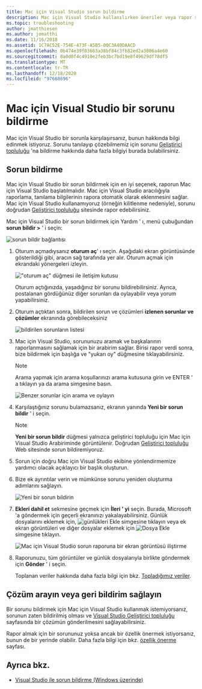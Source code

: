 ```yaml
---
title: Mac için Visual Studio sorun bildirme
description: Mac için Visual Studio kullanılırken öneriler veya rapor sorunları hakkında daha fazla deneyim sağlama.
ms.topic: troubleshooting
author: jmatthiesen
ms.author: jomatthi
ms.date: 11/16/2018
ms.assetid: 1C7AC52E-754E-473F-A5B5-00C3A40DAACD
ms.openlocfilehash: 0b474e39f03663a38bf84c3fb82ed2a3006a4e60
ms.sourcegitcommit: 8a0d0f4c4910e2feb3bc7bd19e8f49629df78df5
ms.translationtype: MT
ms.contentlocale: tr-TR
ms.lasthandoff: 12/18/2020
ms.locfileid: "97668696"
---
```

# <a name="how-to-report-a-problem-in-visual-studio-for-mac"></a>Mac için Visual Studio bir sorunu bildirme

Mac için Visual Studio bir sorunla karşılaşırsanız, bunun hakkında bilgi edinmek istiyoruz. Sorunu tanılayıp çözebilmemiz için sorunu [Geliştirici topluluğu](https://aka.ms/feedback/report?space=41) 'na bildirme hakkında daha fazla bilgiyi burada bulabilirsiniz.

## <a name="how-to-report-a-problem"></a>Sorun bildirme

Mac için Visual Studio bir sorun bildirmek için en iyi seçenek, raporun Mac için Visual Studio başlatılmalıdır. Mac için Visual Studio aracılığıyla raporlama, tanılama bilgilerinin rapora otomatik olarak eklenmesini sağlar. Mac için Visual Studio kullanamıyoruz (örneğin kilitlenme nedeniyle), sorunu doğrudan [Geliştirici topluluğu](https://aka.ms/feedback/report?space=41) sitesinde rapor edebilirsiniz.

Mac için Visual Studio bir sorun bildirmek için Yardım ' ı, menü çubuğundan **sorun bildir >** ' i seçin:

![sorun bildir bağlantısı](media/report-problem-image1.png)

1. Oturum açmadıysanız **oturum aç**' ı seçin. Aşağıdaki ekran görüntüsünde gösterildiği gibi, aracın sağ tarafında yer alır. Oturum açmak için ekrandaki yönergeleri izleyin.

    !["oturum aç" düğmesi ile iletişim kutusu](media/report-problem-image2.png)

    Oturum açtığınızda, yaşadığınız bir sorunu bildirebilirsiniz. Ayrıca, postalanan gördüğünüz diğer sorunları da oylayabilir veya yorum yapabilirsiniz.

1. Oturum açtıktan sonra, bildirilen sorun ve çözümleri **izlenen sorunlar ve çözümler** ekranında görebileceksiniz

    ![bildirilen sorunların listesi](media/report-problem-image3.png)

1. Mac için Visual Studio, sorununuzu aramak ve başkalarının raporlanmasını sağlamak için bir arabirim sağlar. Birisi rapor verdi sonra, bize bildirmek için başlığa ve "yukarı oy" düğmesine tıklayabilirsiniz.
   > [!NOTE]
   > Arama yapmak için arama koşullarınızı arama kutusuna girin ve ENTER ' a tıklayın ya da arama simgesine basın.

   ![Benzer sorunlar için arama ve oylayın](media/report-problem-image4.png)

1. Karşılaştığınız sorunu bulamazsanız, ekranın yanında **Yeni bir sorun bildir** ' i seçin.

   > [!NOTE]
   > **Yeni bir sorun bildir** düğmesi yalnızca geliştirici topluluğu için Mac için Visual Studio Arabiriminde görüntülenir. Doğrudan [Geliştirici topluluğu](https://aka.ms/feedback/report?space=41/) Web sitesinde sorun bildiremiyoruz.

1. Sorun için doğru Mac için Visual Studio ekibine yönlendirmemize yardımcı olacak açıklayıcı bir başlık oluşturun.

1. Bize ek ayrıntılar verin ve mümkünse sorunu yeniden oluşturma adımlarını sağlayın.

   ![Yeni bir sorun bildirin](media/report-problem-image5.png)

1. **Ekleri dahil et** sekmesine geçmek için **İleri ' yi** seçin. Burada, Microsoft 'a göndermek için geçerli ekranınızı yakalayabilirsiniz. Günlük dosyalarını eklemek için, ![ günlükleri Ekle ](media/report-problem-attach-logs.png) simgesine tıklayın veya ek ekran görüntüleri ve diğer dosyalar eklemek için ![ Dosya Ekle ](media/report-problem-attach-file.png) simgesine tıklayın.

   ![Mac için Visual Studio sorun raporuna bir ekran görüntüsü iliştirme](media/report-problem-image6.png)

1. Raporunuzu, tüm görüntüler ve günlük dosyalarıyla birlikte göndermek için **Gönder** ' i seçin.

   Toplanan veriler hakkında daha fazla bilgi için bkz. [Topladığımız veriler](/visualstudio/ide/developer-community-privacy#data-we-collect).

## <a name="search-for-solutions-or-provide-feedback"></a>Çözüm arayın veya geri bildirim sağlayın

Bir sorunu bildirmek için Mac için Visual Studio kullanmak istemiyorsanız, sorunun zaten bildirilmiş olması ve [Visual Studio Geliştirici topluluğu](https://aka.ms/feedback/report?space=41/) sayfasında bir çözümün gönderilmesini sağlayabilirsiniz.

Rapor almak için bir sorununuz yoksa ancak bir özellik önermek istiyorsanız, bunun de bir yerinde olabilir. Daha fazla bilgi için bkz. [özellik önerme](https://aka.ms/feedback/suggest?space=41) sayfası.

## <a name="see-also"></a>Ayrıca bkz.

- [Visual Studio ile sorun bildirme (Windows üzerinde)](/visualstudio/ide/how-to-report-a-problem-with-visual-studio-2017)
